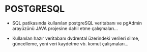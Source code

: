 # POSTGRESQL

- SQL patikasında kullanılan postgreSQL veritabanı ve pgAdmin arayüzünü JAVA projesine dahil etme çalışmaları...

- Kullanılan hazır veritabanı dvdrental üzerindeki verileri silme, güncelleme, yeni  veri kaydetme vb. komut çalışmaları...